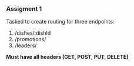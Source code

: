 ### Assigment 1
Tasked to create routing for three endpoints:
1. /dishes/:dishId
1. /promotions/
1. /leaders/

**Must have all headers (GET, POST, PUT, DELETE)**
